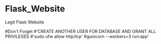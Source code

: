 # Flask_Website
 Legit Flask Website

#Don't Forget
#'CREATE ANOTHER USER FOR DATABASE AND GRANT ALL PRIVILEGES
#'sudo ufw allow http/tcp'
#gunicorn --workers=3 run:app'
